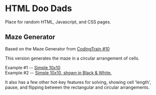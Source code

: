 # HTML Doo Dads
Place for random HTML, Javascript, and CSS pages.


## Maze Generator
Based on the Maze Generator from [CodingTrain #10](https://thecodingtrain.com/challenges/10-dfs-maze-generator)

This version generates the maze in a circular arrangement of cells.

Example #1 -- <a href="https://mrjimmo.com/HTMLDooDads/MazeGenerator/MazeGeneratorCircular.htm?rows=10&cols=10">Simple 10x10</a><br>
Example #2 -- <a href="https://mrjimmo.com/HTMLDooDads/MazeGenerator/MazeGeneratorCircular.htm?rows=10&cols=10&asbw">Simple 10x10, shown in Black & White.</a><br>

It also has a few other hot-key features for solving, showing cell 'length',
pause, and flipping between the rectangular and circular arrangements.

